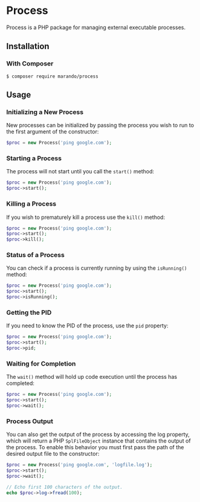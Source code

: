 Process
=======
Process is a PHP package for managing external executable processes.


Installation
------------
### With Composer

```
$ composer require marando/process
```


Usage
-----

### Initializing a New Process
New processes can be initialized by passing the process you wish to run to the first argument of the constructor:
```php
$proc = new Process('ping google.com');
```

### Starting a Process
The process will not start until you call the `start()` method:
```php
$proc = new Process('ping google.com');
$proc->start();
```

### Killing a Process
If you wish to prematurely kill a process use the `kill()` method:
```php
$proc = new Process('ping google.com');
$proc->start();
$proc->kill();
```

### Status of a Process
You can check if a process is currently running by using the `isRunning()` method:
```php
$proc = new Process('ping google.com');
$proc->start();
$proc->isRunning();
```

### Getting the PID
If you need to know the PID of the process, use the `pid` property:
```php
$proc = new Process('ping google.com');
$proc->start();
$proc->pid;
```

### Waiting for Completion
The `wait()` method will hold up code execution until the process has completed:
```php
$proc = new Process('ping google.com');
$proc->start();
$proc->wait();
```

### Process Output
You can also get the output of the process by accessing the log property, which will return a PHP `SplFileObject` instance that contains the output of the process. To enable this behavior you must first pass the path of the desired output file to the constructor:
```php
$proc = new Process('ping google.com', 'logfile.log');
$proc->start();
$proc->wait();

// Echo first 100 characters of the output.
echo $proc->log->fread(100);
```


